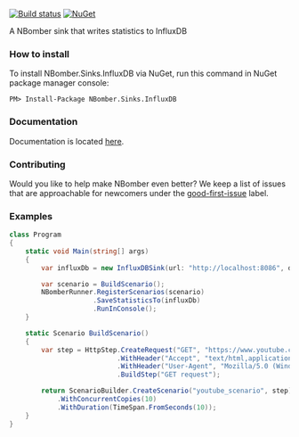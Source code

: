 [![Build status](https://ci.appveyor.com/api/projects/status/ptahoo3renvkn7vu?svg=true)](https://ci.appveyor.com/project/PragmaticFlowOrg/nbomber-sinks-influxdb)
[![NuGet](https://img.shields.io/nuget/v/nbomber.sinks.influxdb.svg)](https://www.nuget.org/packages/nbomber.sinks.influxdb/)

A NBomber sink that writes statistics to InfluxDB

### How to install
To install NBomber.Sinks.InfluxDB via NuGet, run this command in NuGet package manager console:
```code
PM> Install-Package NBomber.Sinks.InfluxDB
```

### Documentation
Documentation is located [here](https://nbomber.com).

### Contributing
Would you like to help make NBomber even better? We keep a list of issues that are approachable for newcomers under the [good-first-issue](https://github.com/PragmaticFlow/NBomber.Sinks.InfluxDB/issues?q=is%3Aopen+is%3Aissue+label%3A%22good+first+issue%22) label.

### Examples
```csharp
class Program
{
    static void Main(string[] args)
    {
        var influxDb = new InfluxDBSink(url: "http://localhost:8086", dbName: "default");

        var scenario = BuildScenario();
        NBomberRunner.RegisterScenarios(scenario)
                     .SaveStatisticsTo(influxDb)
                     .RunInConsole();
    }

    static Scenario BuildScenario()
    {
        var step = HttpStep.CreateRequest("GET", "https://www.youtube.com")                               
                           .WithHeader("Accept", "text/html,application/xhtml+xml,application/xml;q=0.9,image/webp,image/apng,*/*;q=0.8")
                           .WithHeader("User-Agent", "Mozilla/5.0 (Windows NT 10.0; Win64; x64) AppleWebKit/537.36 (KHTML, like Gecko) Chrome/67.0.3396.99 Safari/537.36")                               
                           .BuildStep("GET request");

        return ScenarioBuilder.CreateScenario("youtube_scenario", step)
            .WithConcurrentCopies(10)
            .WithDuration(TimeSpan.FromSeconds(10));
    }
}
```
